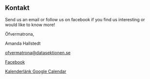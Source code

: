 ## Kontakt

Send us an email or follow us on facebook if you find us interesting or would like to know more!

Öfvermatrona, 

Amanda Hallstedt

[ofvermatrona@datasektionen.se](mailto:ofvermatrona@datasektionen.se)

[Facebook](https://www.facebook.com/kongligostrogennamnden)

[Kalenderlänk Google Calendar](https://www.google.com/calendar/ical/ls1sugeau32natoq8lnb2cl74s%40group.calendar.google.com/public/basic.ics)
